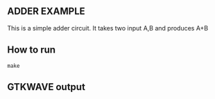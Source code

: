 ## ADDER EXAMPLE

This is a simple adder circuit. It takes two input A,B and produces A+B

## How to run

`make`

## GTKWAVE output
